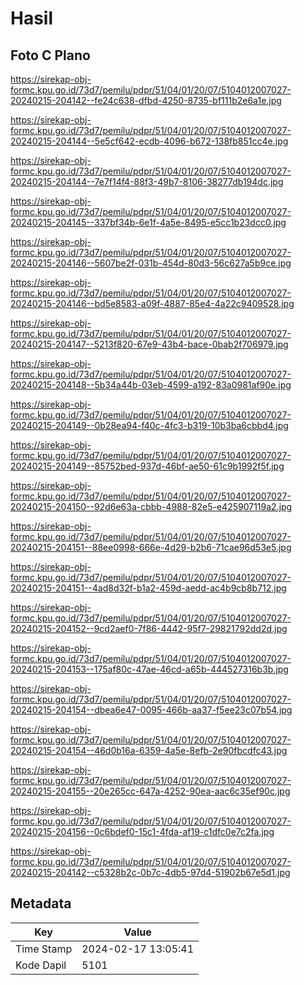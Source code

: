 # Hasil

## Foto C Plano

https://sirekap-obj-formc.kpu.go.id/73d7/pemilu/pdpr/51/04/01/20/07/5104012007027-20240215-204142--fe24c638-dfbd-4250-8735-bf111b2e6a1e.jpg

https://sirekap-obj-formc.kpu.go.id/73d7/pemilu/pdpr/51/04/01/20/07/5104012007027-20240215-204144--5e5cf642-ecdb-4096-b672-138fb851cc4e.jpg

https://sirekap-obj-formc.kpu.go.id/73d7/pemilu/pdpr/51/04/01/20/07/5104012007027-20240215-204144--7e7f14f4-88f3-49b7-8106-38277db194dc.jpg

https://sirekap-obj-formc.kpu.go.id/73d7/pemilu/pdpr/51/04/01/20/07/5104012007027-20240215-204145--337bf34b-6e1f-4a5e-8495-e5cc1b23dcc0.jpg

https://sirekap-obj-formc.kpu.go.id/73d7/pemilu/pdpr/51/04/01/20/07/5104012007027-20240215-204146--5607be2f-031b-454d-80d3-56c627a5b9ce.jpg

https://sirekap-obj-formc.kpu.go.id/73d7/pemilu/pdpr/51/04/01/20/07/5104012007027-20240215-204146--bd5e8583-a09f-4887-85e4-4a22c9409528.jpg

https://sirekap-obj-formc.kpu.go.id/73d7/pemilu/pdpr/51/04/01/20/07/5104012007027-20240215-204147--5213f820-67e9-43b4-bace-0bab2f706979.jpg

https://sirekap-obj-formc.kpu.go.id/73d7/pemilu/pdpr/51/04/01/20/07/5104012007027-20240215-204148--5b34a44b-03eb-4599-a192-83a0981af90e.jpg

https://sirekap-obj-formc.kpu.go.id/73d7/pemilu/pdpr/51/04/01/20/07/5104012007027-20240215-204149--0b28ea94-f40c-4fc3-b319-10b3ba6cbbd4.jpg

https://sirekap-obj-formc.kpu.go.id/73d7/pemilu/pdpr/51/04/01/20/07/5104012007027-20240215-204149--85752bed-937d-46bf-ae50-61c9b1992f5f.jpg

https://sirekap-obj-formc.kpu.go.id/73d7/pemilu/pdpr/51/04/01/20/07/5104012007027-20240215-204150--92d6e63a-cbbb-4988-82e5-e425907119a2.jpg

https://sirekap-obj-formc.kpu.go.id/73d7/pemilu/pdpr/51/04/01/20/07/5104012007027-20240215-204151--88ee0998-666e-4d29-b2b6-71cae96d53e5.jpg

https://sirekap-obj-formc.kpu.go.id/73d7/pemilu/pdpr/51/04/01/20/07/5104012007027-20240215-204151--4ad8d32f-b1a2-459d-aedd-ac4b9cb8b712.jpg

https://sirekap-obj-formc.kpu.go.id/73d7/pemilu/pdpr/51/04/01/20/07/5104012007027-20240215-204152--9cd2aef0-7f86-4442-95f7-29821792dd2d.jpg

https://sirekap-obj-formc.kpu.go.id/73d7/pemilu/pdpr/51/04/01/20/07/5104012007027-20240215-204153--175af80c-47ae-46cd-a65b-444527316b3b.jpg

https://sirekap-obj-formc.kpu.go.id/73d7/pemilu/pdpr/51/04/01/20/07/5104012007027-20240215-204154--dbea6e47-0095-466b-aa37-f5ee23c07b54.jpg

https://sirekap-obj-formc.kpu.go.id/73d7/pemilu/pdpr/51/04/01/20/07/5104012007027-20240215-204154--46d0b16a-6359-4a5e-8efb-2e90fbcdfc43.jpg

https://sirekap-obj-formc.kpu.go.id/73d7/pemilu/pdpr/51/04/01/20/07/5104012007027-20240215-204155--20e265cc-647a-4252-90ea-aac6c35ef90c.jpg

https://sirekap-obj-formc.kpu.go.id/73d7/pemilu/pdpr/51/04/01/20/07/5104012007027-20240215-204156--0c6bdef0-15c1-4fda-af19-c1dfc0e7c2fa.jpg

https://sirekap-obj-formc.kpu.go.id/73d7/pemilu/pdpr/51/04/01/20/07/5104012007027-20240215-204142--c5328b2c-0b7c-4db5-97d4-51902b67e5d1.jpg


## Metadata

| Key        | Value               |
| ---------- | ------------------- |
| Time Stamp | 2024-02-17 13:05:41 |
| Kode Dapil | 5101                |



